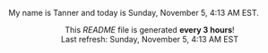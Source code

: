 My name is Tanner and today is Sunday, November 5, 4:13 AM EST.

<p align="center">This <i>README</i> file is generated <b>every 3 hours</b>!</br>Last refresh: Sunday, November 5, 4:13 AM EST<br /></p>
